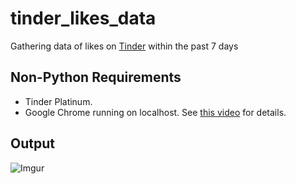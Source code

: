 # tinder_likes_data
Gathering data of likes on [Tinder](https://tinder.com/) within the past 7 days

## Non-Python Requirements
- Tinder Platinum.
- Google Chrome running on localhost. See [this video](https://youtu.be/FVumnHy5Tzo) for details.

## Output
![Imgur](https://imgur.com/6WjLKCs.jpg)
